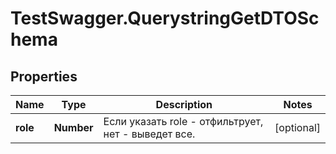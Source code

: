 # TestSwagger.QuerystringGetDTOSchema

## Properties

Name | Type | Description | Notes
------------ | ------------- | ------------- | -------------
**role** | **Number** | Если указать role - отфильтрует, нет - выведет все. | [optional] 


